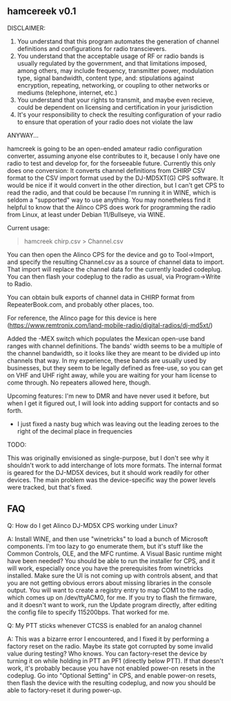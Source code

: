 hamcereek v0.1
--------------

DISCLAIMER: 
1) You understand that this program automates the generation of channel definitions and configurations for radio transcievers.
2) You understand that the acceptable usage of RF or radio bands is usually regulated by the government, and
   that limitations imposed, among others, may include frequency, transmitter power, modulation type, signal bandwidth, content type, and: stipulations against encryption, repeating, networking, or coupling to other networks or mediums (telephone, internet, etc.)
3) You understand that your rights to transmit, and maybe even recieve, could be dependent on licensing and certification in your jurisdiction
4) It's your responsibility to check the resulting configuration of your radio to ensure that operation of your radio does not violate the law


ANYWAY...

hamcreek is going to be an open-ended amateur radio configuration converter, assuming anyone else contributes to it,
because I only have one radio to test and develop for, for the forseeable future. Currently this only does one conversion:
It converts channel definitions from CHIRP CSV format to the CSV import format used by the DJ-MD5XT(G) CPS software.
It would be nice if it would convert in the other direction, but I can't get CPS to read the radio, and that could be
because I'm running it in WINE, which is seldom a "supported" way to use anything. You may nonetheless find it helpful to know
that the Alinco CPS does work for programming the radio from Linux, at least under Debian 11/Bullseye, via WINE.

Current usage:
> hamcreek chirp.csv > Channel.csv

You can then open the Alinco CPS for the device and go to Tool->Import, and specify the resulting Channel.csv as a source
of channel data to import. That import will replace the channel data for the currently loaded codeplug. You can then
flash your codeplug to the radio as usual, via Program->Write to Radio.

You can obtain bulk exports of channel data in CHIRP format from RepeaterBook.com, and probably other places, too.

For reference, the Alinco page for this device is here
(https://www.remtronix.com/land-mobile-radio/digital-radios/dj-md5xt/)

Added the -MEX switch which populates the Mexican open-use band ranges with channel definitions. The bands' width seems to be a
multiple of the channel bandwidth, so it looks like they are meant to be divided up into channels that way. In my experience, these
bands are usually used by businesses, but they seem to be legally defined as free-use, so you can get on VHF and UHF right away,
while you are waiting for your ham license to come through. No repeaters allowed here, though.

Upcoming features: I'm new to DMR and have never used it before, but when I get it figured out, I will look into
adding support for contacts and so forth.

* I just fixed a nasty bug which was leaving out the leading zeroes to the right of the decimal place in frequencies

TODO:

This was originally envisioned as single-purpose, but I don't see why it shouldn't work to add interchange of lots more formats.
The internal format is geared for the DJ-MD5X devices, but it should work readily for other devices. The main problem was the device-specific
way the power levels were tracked, but that's fixed.

FAQ
----

Q: How do I get Alinco DJ-MD5X CPS working under Linux?

A: Install WINE, and then use "winetricks" to load a bunch of Microsoft components. I'm too lazy to go enumerate them,
	but it's stuff like the Common Controls, OLE, and the MFC runtime. A Visual Basic runtime might have been needed?
	You should be able to run the installer for CPS, and it will work, especially once you have the prerequisites from
	winetricks installed. Make sure the UI is not coming up with controls absent, and that you are not getting obvious
	errors about missing libraries in the console output. You will want to create a registry entry to map COM1 to the
	radio, which comes up on /dev/ttyACM0, for me. If you try to flash the firmware, and it doesn't want to work,
	run the Update program directly, after editing the config file to specify 115200bps. That worked for me.
	
Q: My PTT sticks whenever CTCSS is enabled for an analog channel

A: This was a bizarre error I encountered, and I fixed it by performing a factory reset on the radio. Maybe its state
	got corrupted by some invalid value during testing? Who knows. You can factory-reset the device by turning it
	on while holding in PTT an PF1 (directly below PTT). If that doesn't work, it's probably because you have not
	enabled power-on resets in the codeplug. Go into "Optional Setting" in CPS, and enable power-on resets, then
	flash the device with the resulting codeplug, and now you should be able to factory-reset it during power-up.
	
